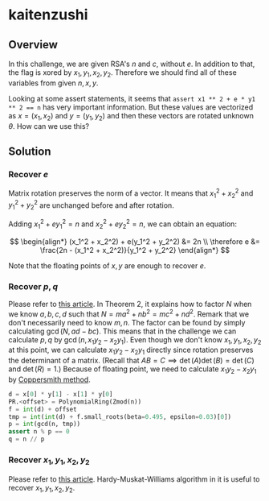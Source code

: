 # kaitenzushi

## Overview

In this challenge, we are given RSA's $n$ and $c$, without $e$.
In addition to that, the flag is xored by $x_1, y_1, x_2, y_2$. Therefore we should find all of these variables from given $n, x, y$.

Looking at some assert statements, it seems that `assert x1 ** 2 + e * y1 ** 2 == n` has very important information.
But these values are vectorized as $x = (x_1, x_2)$ and $y = (y_1, y_2)$ and then these vectors are rotated unknown $\theta$.
How can we use this?

## Solution

### Recover $e$

Matrix rotation preserves the norm of a vector.
It means that $x_1^2 + x_2^2$ and $y_1^2 + y_2^2$ are unchanged before and after rotation.

Adding $x_1^2 + ey_1^2 = n$ and $x_2^2 + ey_2^2 = n$, we can obtain an equation:

$$
\begin{align*}
(x_1^2 + x_2^2) + e(y_1^2 + y_2^2) &= 2n \\
\therefore e &= \frac{2n - (x_1^2 + x_2^2)}{y_1^2 + y_2^2}
\end{align*}
$$

Note that the floating points of $x, y$ are enough to recover $e$.

### Recover $p, q$

Please refer to [this article](http://zakuski.utsa.edu/~jagy/Brillhart_Euler_factoring_2009.pdf).
In Theorem 2, it explains how to factor $N$ when we know $a, b, c, d$ such that $N = ma^2 + nb^2 = mc^2 + nd^2$.
Remark that we don't necessarily need to know $m, n$.
The factor can be found by simply calculating $\gcd(N, ad-bc)$.
This means that in the challenge we can calculate $p, q$ by $\gcd(n, x_1 y_2 - x_2 y_1)$.
Even though we don't know $x_1, y_1, x_2, y_2$ at this point, we can calculate $x_1 y_2 - x_2 y_1$ directly since rotation preserves the determinant of a matrix.
(Recall that $AB = C \implies \det(A) \det(B) = \det(C)$ and $\det(R) = 1$.)
Because of floating point, we need to calculate $x_1 y_2 - x_2 y_1$ by [Coppersmith method](https://en.wikipedia.org/wiki/Coppersmith_method).

```python
d = x[0] * y[1] - x[1] * y[0]
PR.<offset> = PolynomialRing(Zmod(n))
f = int(d) + offset
tmp = int(int(d) + f.small_roots(beta=0.495, epsilon=0.03)[0])
p = int(gcd(n, tmp))
assert n % p == 0
q = n // p
```

### Recover $x_1, y_1, x_2, y_2$

Please refer to [this article](https://people.math.carleton.ca/~williams/papers/pdf/202.pdf).
Hardy-Muskat-Williams algorithm in it is useful to recover $x_1, y_1, x_2, y_2$.
